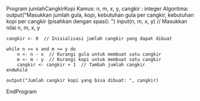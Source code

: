Program jumlahCangkirKopi
Kamus:
n, m, x, y, cangkir : integer
Algoritma:
output("Masukkan jumlah gula, kopi, kebutuhan gula per cangkir, kebutuhan kopi per cangkir (pisahkan dengan spasi): ")
input(n, m, x, y) // Masukkan nilai n, m, x, y

    cangkir <- 0  // Inisialisasi jumlah cangkir yang dapat dibuat

    while n >= x and m >= y do
        n <- n - x  // Kurangi gula untuk membuat satu cangkir
        m <- m - y  // Kurangi kopi untuk membuat satu cangkir
        cangkir <- cangkir + 1  // Tambah jumlah cangkir
    endwhile

    output("Jumlah cangkir kopi yang bisa dibuat: ", cangkir)

EndProgram
